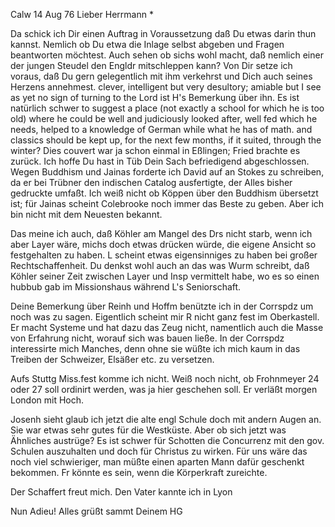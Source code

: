  Calw 14 Aug 76
Lieber Herrmann <Mogl>*

Da schick ich Dir einen Auftrag in Voraussetzung daß Du etwas darin thun kannst. Nemlich ob Du etwa die Inlage selbst abgeben und Fragen beantworten möchtest. Auch sehen ob sichs wohl macht, daß nemlich einer der jungen Steudel den Engldr mitschleppen kann? Von Dir setze ich voraus, daß Du gern gelegentlich mit ihm verkehrst und Dich auch seines Herzens annehmest. clever, intelligent but very desultory; amiable but I see as yet no sign of turning to the Lord ist H's Bemerkung über ihn. Es ist natürlich schwer to suggest a place (not exactly a school for which he is too old) where he could be well and judiciously looked after, well fed which he needs, helped to a knowledge of German while what he has of math. and classics should be kept up, for the next few months, if it suited, through the winter? 
Dies couvert war ja schon einmal in Eßlingen; Fried brachte es zurück. Ich hoffe Du hast in Tüb Dein Sach befriedigend abgeschlossen. Wegen Buddhism und Jainas forderte ich David auf an Stokes zu schreiben, da er bei Trübner den indischen Catalog ausfertigte, der Alles bisher gedruckte umfaßt. Ich weiß nicht ob Köppen über den Buddhism übersetzt ist; für Jainas scheint Colebrooke noch immer das Beste zu geben. Aber ich bin nicht mit dem Neuesten bekannt.

Das meine ich auch, daß Köhler am Mangel des Drs nicht starb, wenn ich aber Layer wäre, michs doch etwas drücken würde, die eigene Ansicht so festgehalten zu haben. L scheint etwas eigensinniges zu haben bei großer Rechtschaffenheit. Du denkst wohl auch an das was Wurm schreibt, daß Köhler seiner Zeit zwischen Layer und Insp vermittelt habe, wo es so einen hubbub gab im Missionshaus während L's Seniorschaft.

Deine Bemerkung über Reinh und Hoffm benützte ich in der Corrspdz um noch was zu sagen. Eigentlich scheint mir R nicht ganz fest im Oberkastell. Er macht Systeme und hat dazu das Zeug nicht, namentlich auch die Masse von Erfahrung nicht, worauf sich was bauen ließe. In der Corrspdz interessirte mich Manches, denn ohne sie wüßte ich mich kaum in das Treiben der Schweizer, Elsäßer etc. zu versetzen.

Aufs Stuttg Miss.fest komme ich nicht. Weiß noch nicht, ob Frohnmeyer 24 oder 27 soll ordinirt werden, was ja hier geschehen soll. Er verläßt morgen London mit Hoch.

Josenh sieht glaub ich jetzt die alte engl Schule doch mit andern Augen an. Sie war etwas sehr gutes für die Westküste. Aber ob sich jetzt was Ähnliches austrüge? Es ist schwer für Schotten die Concurrenz mit den gov. Schulen auszuhalten und doch für Christus zu wirken. Für uns wäre das noch viel schwieriger, man müßte einen aparten Mann dafür geschenkt bekommen. Fr könnte es sein, wenn die Körperkraft zureichte.

Der Schaffert freut mich. Den Vater kannte ich in Lyon

Nun Adieu! Alles grüßt sammt
 Deinem HG
